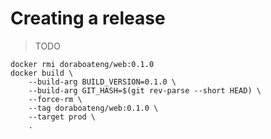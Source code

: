 # Creating a release

>TODO

```shell
docker rmi doraboateng/web:0.1.0
docker build \
    --build-arg BUILD_VERSION=0.1.0 \
    --build-arg GIT_HASH=$(git rev-parse --short HEAD) \
    --force-rm \
    --tag doraboateng/web:0.1.0 \
    --target prod \
    .
```
